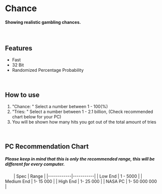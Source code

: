 # Chance

#### Showing realistic gambling chances.
 
  
## Features
- Fast
- 32 Bit
- Randomized Percentage Probability

 
## How to use

1. "Chance: " Select a number between 1 - 100(%)
2. "Tries: " Select a number between 1 - 2.1 billion, (Check recommended chart below for your PC)
3. You will be shown how many hits you got out of the total amount of tries


 
 
## PC Recommendation Chart
##### *Please keep in mind that this is only the recommended range, this will be different for every computer.*

⠀
⠀
| Spec         | Range     |
|------------|-----------|
| Low End    | 1 - 5000  |
| Medium End | 1- 15 000 |
| High End   | 1- 25 000 |
| NASA PC    | 1- 50 000 000 |
